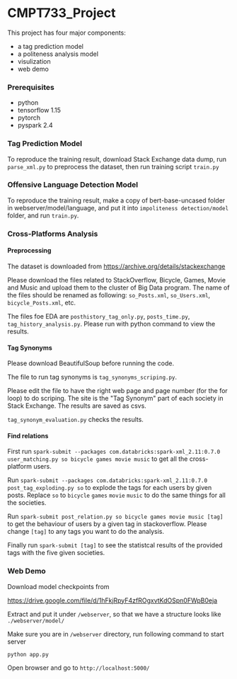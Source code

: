 # CMPT733_Project

This project has four major components:

* a tag prediction model
* a politeness analysis model
* visulization
* web demo


### Prerequisites

* python
* tensorflow 1.15
* pytorch
* pyspark 2.4

### Tag Prediction Model

To reproduce the training result, download Stack Exchange data dump, run ```parse_xml.py``` to preprocess the dataset, then run training script ```train.py```

### Offensive Language Detection Model

To reproduce the training result, make a copy of bert-base-uncased folder in webserver/model/language, and put it into ```impoliteness detection/model```  folder, and run ```train.py```.

### Cross-Platforms Analysis

#### Preprocessing

The dataset is downloaded from https://archive.org/details/stackexchange


Please download the files related to StackOverflow, Bicycle, Games, Movie and Music and upload them to the cluster of Big Data program. The name of the files should be renamed as following:  ``so_Posts.xml``, ``so_Users.xml``, ``bicycle_Posts.xml``, etc.

The files foe EDA are ``posthistory_tag_only.py``, ``posts_time.py``, ``tag_history_analysis.py``. Please run with python command to view the results.

#### Tag Synonyms

Please download BeautifulSoup before running the code.

The file to run tag synonyms is ``tag_synonyms_scriping.py``. 

Please edit the file to have the right web page and page number (for the for loop) to do scriping. The site is the "Tag Synonym" part of each society in Stack Exchange. The results are saved as csvs.

``tag_synonym_evaluation.py`` checks the results.

#### Find relations

First run ``spark-submit --packages com.databricks:spark-xml_2.11:0.7.0 user_matching.py so bicycle games movie music`` to get all the cross-platform users.

Run ``spark-submit --packages com.databricks:spark-xml_2.11:0.7.0 post_tag_exploding.py so`` to explode the tags for each users by given posts. Replace ``so`` to  ``bicycle`` ``games`` ``movie`` ``music`` to do the same things for all the societies.

Run ``spark-submit post_relation.py so bicycle games movie music [tag]`` to get the behaviour of users by a given tag in stackoverflow. Please change ``[tag]`` to any tags you want to do the analysis.

Finally run ``spark-submit [tag]`` to see the statistcal results of the provided tags with the five given societies.

### Web Demo

Download model checkpoints from 

https://drive.google.com/file/d/1hFkjRpyF4zfROgxvtKdOSpn0FWpB0eja

Extract and put it under ```/webserver```, so that we have a structure looks like ```./webserver/model/ ```


Make sure you are in ```/webserver``` directory, run following command to start server

```
python app.py
```

Open browser and go to ```http://localhost:5000/```

